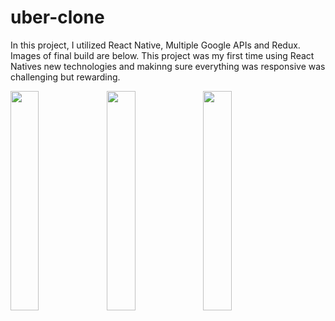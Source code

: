 # uber-clone

In this project, I utilized React Native, Multiple Google APIs and Redux. Images of final build are below. This project was my first time using React Natives new technologies and makinng sure everything was responsive was challenging but rewarding.

<img align="left" src="https://user-images.githubusercontent.com/67409144/185043499-3f6aab47-f88a-43b9-b79f-d09a6626f8a5.jpeg" width=30% height=30%>

<img align="left" src="https://user-images.githubusercontent.com/67409144/185044214-d4ccc1b3-00b9-44cd-9aa4-92b0a79fadd5.jpeg" width=30% height=30%>

<img align="center" src="https://user-images.githubusercontent.com/67409144/185044224-fc6eb1db-ba21-4cc6-8794-9169de7d088a.jpeg" width=30% height=30%>

